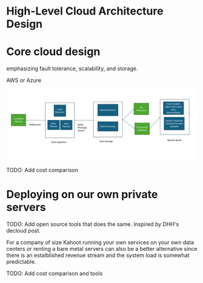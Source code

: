 # High-Level Cloud Architecture Design
# Core cloud design
emphasizing fault tolerance, scalability, and storage.

AWS or Azure 

![Core Cloud Design](./cloud_architecture.jpg "Core Cloud Architecture")

TODO: Add cost comparison

# Deploying on our own private servers

TODO: Add open source tools that does the same. 
Inspired by DHH's decloud post.

For a company of size Kahoot running your own services on your own data centers or renting a bare metal servers can also be a better alternative since there is an estalblished revenue stream and the system load is somewhat predictable. 

TODO: Add cost comparison and tools